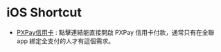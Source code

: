 # iOS Shortcut

* [PXPay信用卡](./PXPay信用卡.shortcut?raw=true) : 點擊連結能直接開啟 PXPay 信用卡付款，通常只有在全聯 app 綁定全支付的人才有這個需求。

